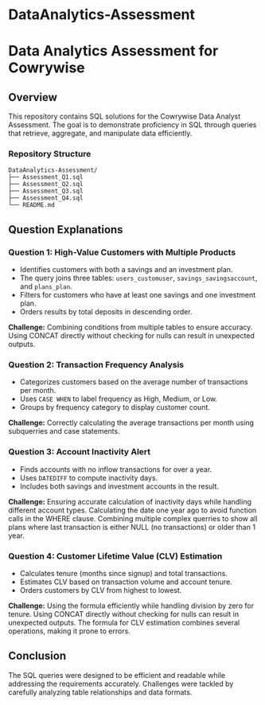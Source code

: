 # DataAnalytics-Assessment

# Data Analytics Assessment for Cowrywise

## Overview
This repository contains SQL solutions for the Cowrywise Data Analyst Assessment. The goal is to demonstrate proficiency in SQL through queries that retrieve, aggregate, and manipulate data efficiently.

### Repository Structure
```
DataAnalytics-Assessment/
├── Assessment_Q1.sql
├── Assessment_Q2.sql
├── Assessment_Q3.sql
├── Assessment_Q4.sql
└── README.md
```

## Question Explanations

### Question 1: High-Value Customers with Multiple Products
- Identifies customers with both a savings and an investment plan.
- The query joins three tables: `users_customuser`, `savings_savingsaccount`, and `plans_plan`.
- Filters for customers who have at least one savings and one investment plan.
- Orders results by total deposits in descending order.

**Challenge:** Combining conditions from multiple tables to ensure accuracy.
               Using CONCAT directly without checking for nulls can result in unexpected outputs.
               
### Question 2: Transaction Frequency Analysis
- Categorizes customers based on the average number of transactions per month.
- Uses `CASE WHEN` to label frequency as High, Medium, or Low.
- Groups by frequency category to display customer count.

**Challenge:** Correctly calculating the average transactions per month using subquerries and case statements.

### Question 3: Account Inactivity Alert
- Finds accounts with no inflow transactions for over a year.
- Uses `DATEDIFF` to compute inactivity days.
- Includes both savings and investment accounts in the result.

**Challenge:** Ensuring accurate calculation of inactivity days while handling different account types.
               Calculating the date one year ago to avoid function calls in the WHERE clause.
               Combining multiple complex querries to show all plans where last transaction is either NULL (no transactions) or older than 1 year.

### Question 4: Customer Lifetime Value (CLV) Estimation
- Calculates tenure (months since signup) and total transactions.
- Estimates CLV based on transaction volume and account tenure.
- Orders customers by CLV from highest to lowest.

**Challenge:** Using the formula efficiently while handling division by zero for tenure.
               Using CONCAT directly without checking for nulls can result in unexpected outputs.
               The formula for CLV estimation combines several operations, making it prone to errors.

## Conclusion
The SQL queries were designed to be efficient and readable while addressing the requirements accurately. Challenges were tackled by carefully analyzing table relationships and data formats.
